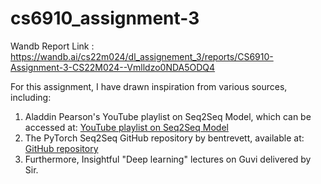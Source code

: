 # cs6910_assignment-3

Wandb Report Link : https://wandb.ai/cs22m024/dl_assignement_3/reports/CS6910-Assignment-3-CS22M024--Vmlldzo0NDA5ODQ4

For this assignment, I have drawn inspiration from various sources, including:<br>
1. Aladdin Pearson's YouTube playlist on Seq2Seq Model, which can be accessed at:  [YouTube playlist on Seq2Seq Model](https://www.youtube.com/watch?v=EoGUlvhRYpk&list=PLhhyoLH6Ijfyl_VMCsi54UqGQafGkNOQH)<br>
2. The PyTorch Seq2Seq GitHub repository by bentrevett, available at:  [GitHub repository](https://github.com/bentrevett/pytorch-seq2seq)<br>
4. Furthermore, Insightful "Deep learning" lectures on Guvi delivered by Sir.<br>
